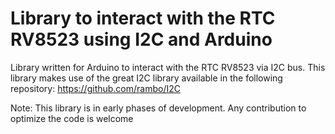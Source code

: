 # Library to interact with the RTC RV8523 using I2C and Arduino
Library written for Arduino to interact with the RTC RV8523 via I2C bus.
This library makes use of the great I2C library available in the following repository: https://github.com/rambo/I2C

Note: This library is in early phases of development. Any contribution to optimize the code is welcome
